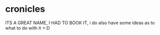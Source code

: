 # cronicles
ITS A GREAT NAME, I HAD TO BOOK IT, i do also have some ideas as to what to do with it >:D
